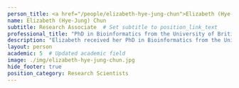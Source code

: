 ```yaml
---
person_title: <a href="/people/elizabeth-hye-jung-chun">Elizabeth (Hye-Jung) Chun</a>
name: Elizabeth (Hye-Jung) Chun
subtitle: Research Associate  # Set subtitle to position_link_text
professional_title: "PhD in Bioinformatics from the University of British Columbia, Research Associate in Biomedical Informatics, Harvard Medical School"
description: "Elizabeth received her PhD in Bioinformatics from the University of British Columbia, Canada. As part of the NIH NCI’s Therapeutically Applicable Research that Generates Effective Therapy (TARGET) initiative, Elizabeth’s doctoral research focused on molecular characterization of pediatric malignant rhabdoid tumors (MRTs) through integrative analyses of whole genome and transcriptome sequencing, and genome-wide DNA methylation and histone modification profiles (Chun et al. (2016) Cancer Cell; Chun et al. (2019) Cell Reports). Elizabeth continued her research in Dr. Marco Marra’s lab as a postdoctoral research fellow, to identify genetic and epigenetic alterations in MRTs using long-read sequencing data. Prior to her graduate training, Elizabeth worked as a computational biologist at Canada’s Michael Smith Genome Sciences Centre, performing data analyses and coordinating research activities for The Cancer Genome Atlas (TCGA) and the Development of Highly active Anti-Leukemia stem cell Therapy project at the California Institute of Regenerative Medicine (CIRM-HALT). Elizabeth joined the Park Lab in June 2022. In the Park Lab, Elizabeth is continuing her research in computational cancer genomics and contributing her work to the NIH Common Fund Data Ecosystem projects."
layout: person
academic: 5  # Updated academic field
image: ./img/elizabeth-hye-jung-chun.jpg
hide_footer: true
position_category: Research Scientists
---
```

